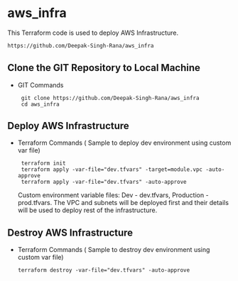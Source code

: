# aws_infra
This Terraform code is used to deploy AWS Infrastructure.

```sh
https://github.com/Deepak-Singh-Rana/aws_infra
```

## Clone the GIT Repository to Local Machine
- GIT Commands
  ```
   git clone https://github.com/Deepak-Singh-Rana/aws_infra
   cd aws_infra
  ```

## Deploy AWS Infrastructure
- Terraform Commands ( Sample to deploy dev environment using custom var file)
  ```
   terraform init
   terraform apply -var-file="dev.tfvars" -target=module.vpc -auto-approve
   terraform apply -var-file="dev.tfvars" -auto-approve
  ```
  Custom environment variable files: Dev - dev.tfvars, Production - prod.tfvars. 
  The VPC and subnets will be deployed first and their details will be used to deploy rest of the infrastructure.
## Destroy AWS Infrastructure
- Terraform Commands ( Sample to destroy dev environment using custom var file)
  ```
  terraform destroy -var-file="dev.tfvars" -auto-approve
  ```
